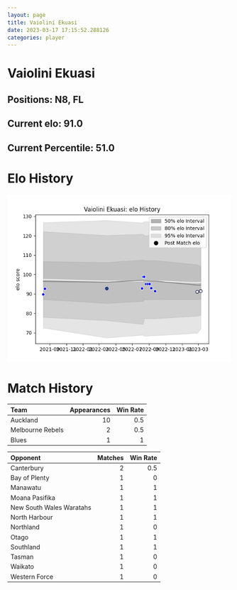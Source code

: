 ```yaml
---  
layout: page  
title: Vaiolini Ekuasi  
date: 2023-03-17 17:15:52.288126  
categories: player  
---
```

# Vaiolini Ekuasi

## Positions: N8, FL

## Current elo: 91.0

## Current Percentile: 51.0

# Elo History


![elo history](history_VaioliniEkuasi.png)
# Match History


| Team             |   Appearances |   Win Rate |
|:-----------------|--------------:|-----------:|
| Auckland         |            10 |        0.5 |
| Melbourne Rebels |             2 |        0.5 |
| Blues            |             1 |        1   |

| Opponent                 |   Matches |   Win Rate |
|:-------------------------|----------:|-----------:|
| Canterbury               |         2 |        0.5 |
| Bay of Plenty            |         1 |        0   |
| Manawatu                 |         1 |        1   |
| Moana Pasifika           |         1 |        1   |
| New South Wales Waratahs |         1 |        1   |
| North Harbour            |         1 |        1   |
| Northland                |         1 |        0   |
| Otago                    |         1 |        1   |
| Southland                |         1 |        1   |
| Tasman                   |         1 |        0   |
| Waikato                  |         1 |        0   |
| Western Force            |         1 |        0   |